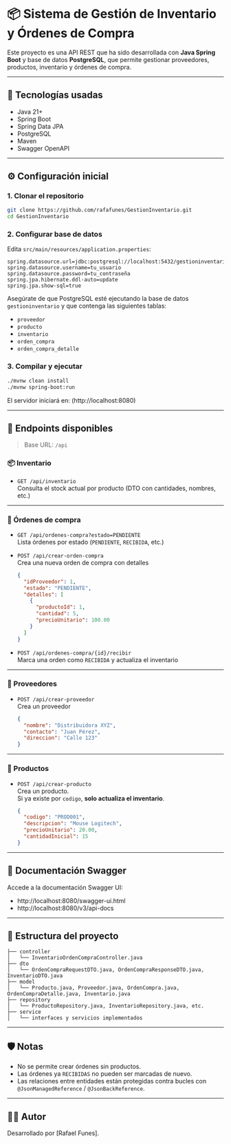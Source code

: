 # 📦 Sistema de Gestión de Inventario y Órdenes de Compra

Este proyecto es una API REST que ha sido desarrollada con **Java Spring Boot** y base de datos **PostgreSQL**, que permite gestionar proveedores, productos, inventario y órdenes de compra.

---

## 🚀 Tecnologías usadas

- Java 21+
- Spring Boot
- Spring Data JPA
- PostgreSQL
- Maven
- Swagger OpenAPI

---

## ⚙️ Configuración inicial

### 1. Clonar el repositorio

```bash
git clone https://github.com/rafafunes/GestionInventario.git
cd GestionInventario
```

### 2. Configurar base de datos

Edita `src/main/resources/application.properties`:

```properties
spring.datasource.url=jdbc:postgresql://localhost:5432/gestioninventario
spring.datasource.username=tu_usuario
spring.datasource.password=tu_contraseña
spring.jpa.hibernate.ddl-auto=update
spring.jpa.show-sql=true
```

Asegúrate de que PostgreSQL esté ejecutando la base de datos `gestioninventario` y que contenga las siguientes tablas:

- `proveedor`
- `producto`
- `inventario`
- `orden_compra`
- `orden_compra_detalle`

### 3. Compilar y ejecutar

```bash
./mvnw clean install
./mvnw spring-boot:run
```

El servidor iniciará en: (http://localhost:8080)

---

## 📮 Endpoints disponibles

> Base URL: `/api`

### 📦 Inventario

- `GET /api/inventario`  
  Consulta el stock actual por producto (DTO con cantidades, nombres, etc.)

---

### 🧾 Órdenes de compra

- `GET /api/ordenes-compra?estado=PENDIENTE`  
  Lista órdenes por estado (`PENDIENTE`, `RECIBIDA`, etc.)

- `POST /api/crear-orden-compra`  
  Crea una nueva orden de compra con detalles

  ```json
  {
    "idProveedor": 1,
    "estado": "PENDIENTE",
    "detalles": [
      {
        "productoId": 1,
        "cantidad": 5,
        "precioUnitario": 100.00
      }
    ]
  }
  ```

- `POST /api/ordenes-compra/{id}/recibir`  
  Marca una orden como `RECIBIDA` y actualiza el inventario

---

### 🏢 Proveedores

- `POST /api/crear-proveedor`  
  Crea un proveedor

  ```json
  {
    "nombre": "Distribuidora XYZ",
    "contacto": "Juan Pérez",
    "direccion": "Calle 123"
  }
  ```

---

### 🛒 Productos

- `POST /api/crear-producto`  
  Crea un producto.  
  Si ya existe por `codigo`, **solo actualiza el inventario**.

  ```json
  {
    "codigo": "PROD001",
    "descripcion": "Mouse Logitech",
    "precioUnitario": 20.00,
    "cantidadInicial": 15
  }
  ```

---

## 📘 Documentación Swagger

Accede a la documentación Swagger UI:

- http://localhost:8080/swagger-ui.html
- http://localhost:8080/v3/api-docs

---

## 📁 Estructura del proyecto

```
├── controller
│   └── InventarioOrdenCompraController.java
├── dto
│   └── OrdenCompraRequestDTO.java, OrdenCompraResponseDTO.java, InventarioDTO.java
├── model
│   └── Producto.java, Proveedor.java, OrdenCompra.java, OrdenCompraDetalle.java, Inventario.java
├── repository
│   └── ProductoRepository.java, InventarioRepository.java, etc.
├── service
│   └── interfaces y servicios implementados
```

---

## 🛡️ Notas

- No se permite crear órdenes sin productos.
- Las órdenes ya `RECIBIDAS` no pueden ser marcadas de nuevo.
- Las relaciones entre entidades están protegidas contra bucles con `@JsonManagedReference` / `@JsonBackReference`.

---

## 👨‍💻 Autor

Desarrollado por [Rafael Funes].
